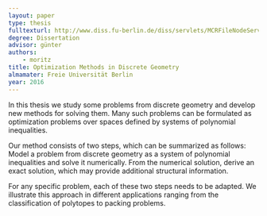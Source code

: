 ```yaml
---
layout: paper
type: thesis
fulltexturl: http://www.diss.fu-berlin.de/diss/servlets/MCRFileNodeServlet/FUDISS_derivate_000000018630/FirschingDiss.pdf
degree: Dissertation
advisor: günter
authors:
    - moritz
title: Optimization Methods in Discrete Geometry
almamater: Freie Universität Berlin
year: 2016
---
```

In this thesis we study some problems from discrete geometry and develop new methods for solving them.
Many such problems can be formulated as optimization problems over spaces defined by systems of polynomial inequalities.

Our method consists of two steps, which can be summarized as follows:
Model a problem from discrete geometry as a system of polynomial inequalities and solve it numerically.
From the numerical solution, derive an exact solution, which may provide additional structural information.


For any specific problem, each of these two steps needs to be adapted.
We illustrate this approach in different applications ranging from the classification of polytopes to packing problems.
